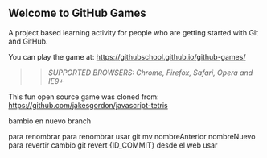 ## Welcome to GitHub Games

A project based learning activity for people who are getting started with Git and GitHub.

You can play the game at: https://githubschool.github.io/github-games/

>> _*SUPPORTED BROWSERS*: Chrome, Firefox, Safari, Opera and IE9+_

This fun open source game was cloned from: https://github.com/jakesgordon/javascript-tetris

bambio en nuevo branch


para renombrar
para renombrar usar git mv nombreAnterior nombreNuevo
para revertir cambio git revert {ID_COMMIT} desde el web
usar
